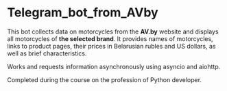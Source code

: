 # Telegram_bot_from_AVby
This bot collects data on motorcycles from the __AV.by__ website and displays all motorcycles of __the selected brand__.
It provides names of motorcycles, links to product pages, their prices in Belarusian rubles and US dollars, 
as well as brief characteristics.

Works and requests information asynchronously using asyncio and aiohttp.

Completed during the course on the profession of Python developer.
